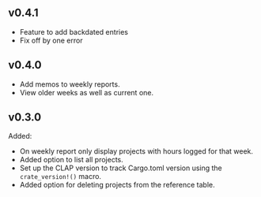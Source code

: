 ## v0.4.1
* Feature to add backdated entries
* Fix off by one error

## v0.4.0
* Add memos to weekly reports.
* View older weeks as well as current one.

## v0.3.0

Added:
* On weekly report only display projects with hours logged for that week.
* Added option to list all projects.
* Set up the CLAP version to track Cargo.toml version using the `crate_version!()` macro.
* Added option for deleting projects from the reference table.